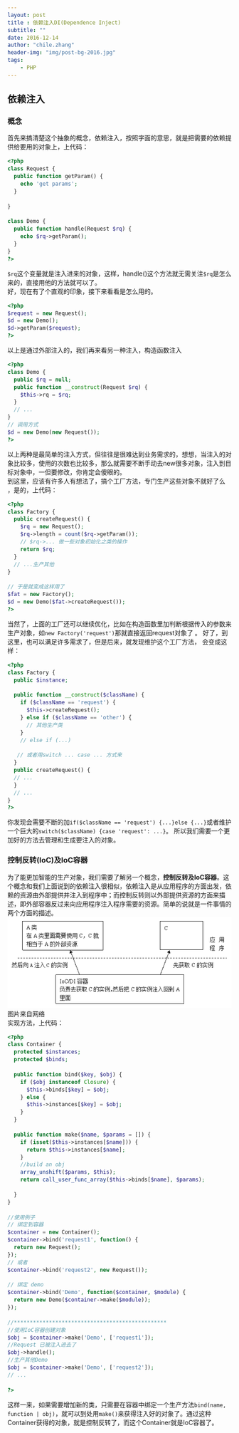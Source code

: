 ```yaml
---
layout: post
title : 依赖注入DI(Dependence Inject)
subtitle: ""
date: 2016-12-14
author: "chile.zhang"
header-img: "img/post-bg-2016.jpg"
tags:
    - PHP
---
```


## 依赖注入

### 概念
首先来搞清楚这个抽象的概念，依赖注入，按照字面的意思，就是把需要的依赖提供给要用的对象上，上代码：  

```php
<?php
class Request {
  public function getParam() {
    echo 'get params';
  }

}

class Demo {
  public function handle(Request $rq) {
    echo $rq->getParam();
  }
}
?>
```
`$rq`这个变量就是注入进来的对象，这样，handle()这个方法就无需关注`$rq`是怎么来的，直接用他的方法就可以了。  
好，现在有了个直观的印象，接下来看看是怎么用的。  

```php
<?php
$request = new Request();
$d = new Demo();
$d->getParam($request);
?>
```
以上是通过外部注入的，我们再来看另一种注入，构造函数注入  

```php
<?php
class Demo {
  public $rq = null;
  public function __construct(Request $rq) {
    $this->rq = $rq;
  }
  // ...
}
// 调用方式
$d = new Demo(new Request());
?>
```
以上两种是最简单的注入方式，但往往是很难达到业务需求的，想想，当注入的对象比较多，使用的次数也比较多，那么就需要不断手动去new很多对象，注入到目标对象中，一但要修改，你肯定会傻眼的。  
到这里，应该有许多人有想法了，搞个工厂方法，专门生产这些对象不就好了么
，是的，上代码：  

```php
<?php
class Factory {
  public createRequest() {
    $rq = new Request();
    $rq->length = count($rq->getParam());
    // $rq->... 做一些对象初始化之类的操作
    return $rq;
  }
  // ...生产其他
}

// 于是就变成这样用了
$fat = new Factory();
$d = new Demo($fat->createRequest());
?>
```
当然了，上面的工厂还可以继续优化，比如在构造函数里加判断根据传入的参数来生产对象，如`new Factory('request')`那就直接返回request对象了
。
好了，到这里，也可以满足许多需求了，但是后来，就发现维护这个工厂方法，
会变成这样：  

```php
<?php
class Factory {
  public $instance;

  public function __construct($className) {
    if ($className == 'request') {
      $this->createRequest();
    } else if ($className == 'other') {
      // 其他生产类
    }
    // else if (...)
    
   // 或者用switch ... case ... 方式来
  }
  public createRequest() {
  // ...
  }
  // ...
}
?>
```
你发现会需要不断的加`if($className == 'request') {...}else {...}`或者维护一个巨大的`switch($className) {case 'request': ...}`。
所以我们需要一个更加好的方法去管理和生成要注入的对象。  

### 控制反转(IoC)及IoC容器
为了能更加智能的生产对象，我们需要了解另一个概念，**控制反转及IoC容器**。这个概念和我们上面说到的依赖注入很相似，依赖注入是从应用程序的方面出发，依赖的资源由外部提供并注入到程序中；而控制反转则以外部提供资源的方面来描述，即外部容器反过来向应用程序注入程序需要的资源。简单的说就是一件事情的两个方面的描述。  
![Ioc/DI示意图](/img/in-post/2016-12-14/ioc.gif)
图片来自网络   
实现方法，上代码：  

```php
<?php
class Container {
  protected $instances;
  protected $binds;

  public function bind($key, $obj) {
    if ($obj instanceof Closure) {
      $this->binds[$key] = $obj;
    } else {
      $this->instances[$key] = $obj;
    }
  }
  
  public function make($name, $params = []) {
    if (isset($this->instances[$name])) {
      return $this->instances[$name];
    }
    //build an obj
    array_unshift($params, $this);
    return call_user_func_array($this->binds[$name], $params);
    
  }
}

//使用例子
// 绑定到容器
$container = new Container();
$container->bind('request1', function() {
  return new Request();
});
// 或者
$container->bind('request2', new Request());

// 绑定 demo
$container->bind('Demo', function($container, $module) {
  return new Demo($container->make($module));
});

//************************************************
//使用IoC容器创建对象
$obj = $container->make('Demo', ['request1']);
//Request 已被注入进去了
$obj->handle();
//生产其他Demo
$obj = $container->make('Demo', ['request2']);
// ...

?>
```

这样一来，如果需要增加新的类，只需要在容器中绑定一个生产方法`bind(name, function | obj)`，就可以到处用`make()`来获得注入好的对象了。通过这种Container获得的对象，就是控制反转了，而这个Container就是IoC容器了。
